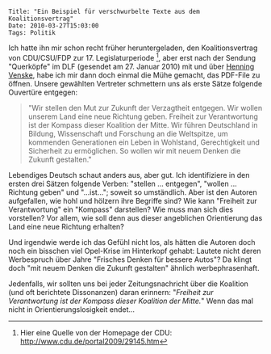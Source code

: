 	Title: "Ein Beispiel für verschwurbelte Texte aus dem Koalitionsvertrag"
	Date: 2010-03-27T15:03:00
	Tags: Politik

Ich hatte ihn mir schon recht früher heruntergeladen, den
Koalitionsvertrag von CDU/CSU/FDP zur 17. Legislaturperiode [^1],
aber erst nach der Sendung "Querköpfe" im DLF (gesendet am 27. Januar
2010) mit und über [Henning Venske](http://www.venske.de), habe ich mir
dann doch einmal die Mühe gemacht, das PDF-File zu öffnen. Unsere
gewählten Vertreter schmettern uns als erste Sätze folgende Ouvertüre
entgegen:

> "Wir stellen den Mut zur Zukunft der Verzagtheit entgegen. Wir wollen
> unserem Land eine neue Richtung geben. Freiheit zur Verantwortung ist
> der Kompass dieser Koalition der Mitte. Wir führen Deutschland in
> Bildung, Wissenschaft und Forschung an die Weltspitze, um kommenden
> Generationen ein Leben in Wohlstand, Gerechtigkeit und Sicherheit zu
> ermöglichen. So wollen wir mit neuem Denken die Zukunft gestalten."

Lebendiges Deutsch schaut anders aus, aber gut. Ich identifiziere in den
ersten drei Sätzen folgende Verben: "stellen ... entgegen", "wollen ...
Richtung geben" und "...ist..."; soweit so umständlich. Aber ist den Autoren
aufgefallen, wie hohl und hölzern ihre Begriffe sind? Wie kann "Freiheit
zur Verantwortung" ein "Kompass" darstellen? Wie muss man sich dies
vorstellen? Vor allem, wie soll denn aus dieser angeblichen Orientierung
das Land eine neue Richtung erhalten?

Und irgendwie werde ich das Gefühl nicht los, als hätten die Autoren
doch noch ein bisschen viel Opel-Krise im Hinterkopf gehabt: Lautete
nicht deren Werbespruch über Jahre "Frisches Denken für bessere Autos"?
Da klingt doch "mit neuem Denken die Zukunft gestalten" ähnlich
werbephrasenhaft.

Jedenfalls, wir sollten uns bei jeder Zeitungsnachricht über die
Koalition (und oft berichtete Dissonanzen) daran erinnern: "*Freiheit*
*zur Verantwortung ist der Kompass dieser Koalition der Mitte.*" Wenn
das mal nicht in Orientierungslosigkeit endet...

[^1]: Hier eine Quelle von der Homepage der CDU: <http://www.cdu.de/portal2009/29145.htm>

